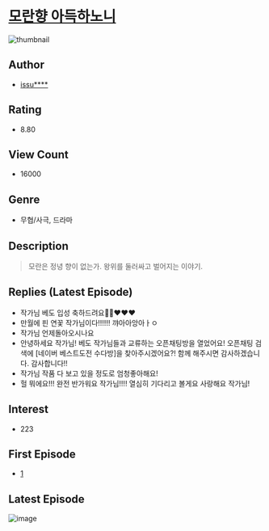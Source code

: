 # [모란향 아득하노니](https://comic.naver.com/bestChallenge/list?titleId=802217)
![thumbnail](https://image-comic.pstatic.net/user_contents_data/challenge_comic/2022/11/06/312074/thumbnail_202x164b3f89975_b998_4d4f_9041_78494e3d7828_00001039.JPEG)

## Author
- [issu****](https://comic.naver.com/artistTitle?id=312074)

## Rating
- 8.80

## View Count
- 16000

## Genre
- 무협/사극, 드라마

## Description
> 모란은 정녕 향이 없는가. 왕위를 둘러싸고 벌어지는 이야기.

## Replies (Latest Episode)
- 작가님 베도 입성 축하드려요👏👏❤️❤️❤️
- 만월에 핀 연꽃 작가님이다!!!!!! 꺄아아앙아ㅏㅇ
- 작가님 언제돌아오시나요
- 안녕하세요 작가님! 베도 작가님들과 교류하는 오픈채팅방을 열었어요! 오픈채팅 검색에 [네이버 베스트도전 수다방]을 찾아주시겠어요?! 함께 해주시면 감사하겠습니다. 감사합니다!!
- 작가님 작품 다 보고 있을 정도로 엄청좋아해요!
- 헐 뭐에요!!! 완전 반가워요 작가님!!!! 열심히 기다리고 볼게요 사랑해요 작가님!

## Interest
- 223

## First Episode
- [1](https://comic.naver.com/bestChallenge/detail?titleId=802217&no=1)

## Latest Episode
![image](https://image-comic.pstatic.net/user_contents_data/challenge_comic/2022/12/16/312074/upload_4122820480843526500.jpeg)
